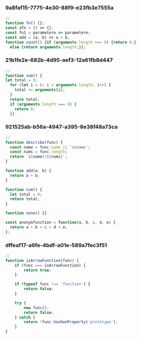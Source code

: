 ### 9a8faf15-7775-4e30-88f9-e23fb3e7555a
```js
//
function fn() {};
const afn = () => {};
const fn1 = parametere => parametere;
const add = (a, b) => a + b;
function count() {if (arguments.length === 0) {return 0;}
  else {return arguments.length;}};
```
### 21b1fe2e-682b-4d95-aef3-12a61fb8d447
```js
//
function sum() {
let total = 0;
  for (let i = 0; i < arguments.length; i++) {
    total += arguments[i];
  }
  return total;
  if (arguments.length === 0) {
    return 0;
  }}
```
### 921525ab-b56a-4947-a395-8e38f48a73ca
```js
//
function describe(func) {
  const name = func.name || 'noname';
  const nums = func.length;
  return `${name}/${nums}`;
}

function add(a, b) {
  return a + b;
}

function sum() {
  let total = 0;
  return total;
}

function none() {}

const anonymfunction = function(a, b, c, d, e) {
  return a + b + c + d + e;
};
```
### dffeaf17-a6fe-4bdf-a01e-589a7fec3f51
```js
//
function isArrowFunction(func) {
    if (func === isArrowFunction) {
        return true;
    }

    if (typeof func !== 'function') {
        return false;
    }

    try {
        new func();
        return false;
    } catch {
        return !func.hasOwnProperty('prototype');
    }
}
```
